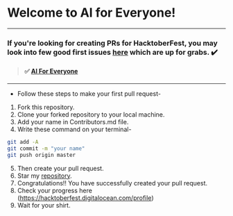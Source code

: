 # Welcome to AI for Everyone!

---

### If you're looking for creating PRs for HacktoberFest, **you may look into few good first issues [here](https://github.com/Hemanth987/AI_For_Everyone)** which are up for grabs. :heavy_check_mark:

> #### :white_check_mark: [AI For Everyone](https://github.com/Hemanth987/AI_For_Everyone)

---

* Follow these steps to make your first pull request-

1. Fork this repository.
2. Clone your forked repository to your local machine.
3. Add your name in Contributors.md file.
4. Write these command on your terminal-

```bash
git add -A
git commit -m "your name"
git push origin master
```

5. Then create your pull request.
6. Star my [repository](https://github.com/Hemanth987/AI_For_Everyone).
7. Congratulations!! You have successfully created your pull request.
8. Check your progress here (https://hacktoberfest.digitalocean.com/profile)
9. Wait for your shirt.
